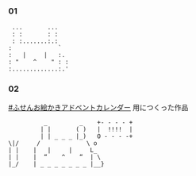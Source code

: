 ### 01
```
 ...       ...
 : :       : :
 : :.......:.: 
:             `
:   |     |   :.
: "    ^    " : :
:.............:.'
```

### 02 
[#ふせんお絵かきアドベントカレンダー](https://adventar.org/calendars/7431) 用につくった作品

```
          _         _    +- - - - +
         | |       ( )   |  !!!!  |
         | | _ _ _ |_)   O - - - -+
\|/     /             \ o          
| |    |   |     |     L_
| |    |  “    ^    “  | \ 
|_/    | _ _ _ _ _ _ _ |__} 
```
